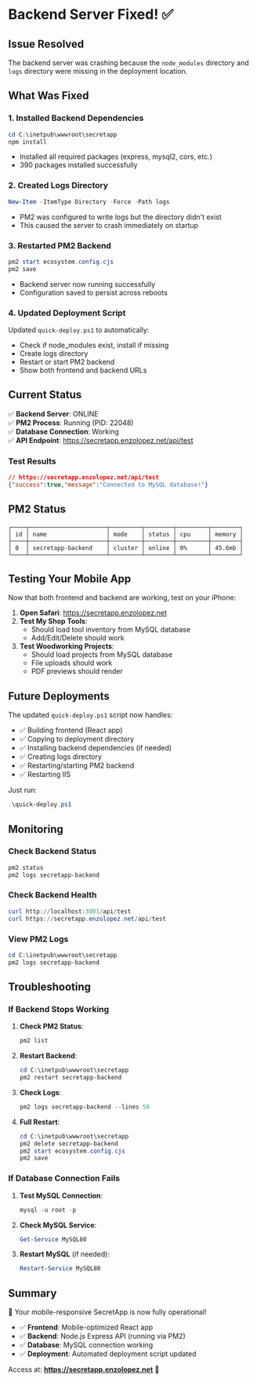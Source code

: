 # Backend Server Fixed! ✅

## Issue Resolved
The backend server was crashing because the `node_modules` directory and `logs` directory were missing in the deployment location.

## What Was Fixed

### 1. **Installed Backend Dependencies**
```powershell
cd C:\inetpub\wwwroot\secretapp
npm install
```
- Installed all required packages (express, mysql2, cors, etc.)
- 390 packages installed successfully

### 2. **Created Logs Directory**
```powershell
New-Item -ItemType Directory -Force -Path logs
```
- PM2 was configured to write logs but the directory didn't exist
- This caused the server to crash immediately on startup

### 3. **Restarted PM2 Backend**
```powershell
pm2 start ecosystem.config.cjs
pm2 save
```
- Backend server now running successfully
- Configuration saved to persist across reboots

### 4. **Updated Deployment Script**
Updated `quick-deploy.ps1` to automatically:
- Check if node_modules exist, install if missing
- Create logs directory
- Restart or start PM2 backend
- Show both frontend and backend URLs

## Current Status

✅ **Backend Server**: ONLINE  
✅ **PM2 Process**: Running (PID: 22048)  
✅ **Database Connection**: Working  
✅ **API Endpoint**: https://secretapp.enzolopez.net/api/test

### Test Results
```json
// https://secretapp.enzolopez.net/api/test
{"success":true,"message":"Connected to MySQL database!"}
```

## PM2 Status
```
┌────┬──────────────────────┬─────────┬────────┬─────────┬────────┐
│ id │ name                 │ mode    │ status │ cpu     │ memory │
├────┼──────────────────────┼─────────┼────────┼─────────┼────────┤
│ 0  │ secretapp-backend    │ cluster │ online │ 0%      │ 45.6mb │
└────┴──────────────────────┴─────────┴────────┴─────────┴────────┘
```

## Testing Your Mobile App

Now that both frontend and backend are working, test on your iPhone:

1. **Open Safari**: https://secretapp.enzolopez.net
2. **Test My Shop Tools**:
   - Should load tool inventory from MySQL database
   - Add/Edit/Delete should work
3. **Test Woodworking Projects**:
   - Should load projects from MySQL database
   - File uploads should work
   - PDF previews should render

## Future Deployments

The updated `quick-deploy.ps1` script now handles:
- ✅ Building frontend (React app)
- ✅ Copying to deployment directory
- ✅ Installing backend dependencies (if needed)
- ✅ Creating logs directory
- ✅ Restarting/starting PM2 backend
- ✅ Restarting IIS

Just run:
```powershell
.\quick-deploy.ps1
```

## Monitoring

### Check Backend Status
```powershell
pm2 status
pm2 logs secretapp-backend
```

### Check Backend Health
```powershell
curl http://localhost:3001/api/test
curl https://secretapp.enzolopez.net/api/test
```

### View PM2 Logs
```powershell
cd C:\inetpub\wwwroot\secretapp
pm2 logs secretapp-backend
```

## Troubleshooting

### If Backend Stops Working

1. **Check PM2 Status**:
   ```powershell
   pm2 list
   ```

2. **Restart Backend**:
   ```powershell
   cd C:\inetpub\wwwroot\secretapp
   pm2 restart secretapp-backend
   ```

3. **Check Logs**:
   ```powershell
   pm2 logs secretapp-backend --lines 50
   ```

4. **Full Restart**:
   ```powershell
   cd C:\inetpub\wwwroot\secretapp
   pm2 delete secretapp-backend
   pm2 start ecosystem.config.cjs
   pm2 save
   ```

### If Database Connection Fails

1. **Test MySQL Connection**:
   ```powershell
   mysql -u root -p
   ```

2. **Check MySQL Service**:
   ```powershell
   Get-Service MySQL80
   ```

3. **Restart MySQL** (if needed):
   ```powershell
   Restart-Service MySQL80
   ```

## Summary

🎉 Your mobile-responsive SecretApp is now fully operational!

- ✅ **Frontend**: Mobile-optimized React app
- ✅ **Backend**: Node.js Express API (running via PM2)
- ✅ **Database**: MySQL connection working
- ✅ **Deployment**: Automated deployment script updated

Access at: **https://secretapp.enzolopez.net** 📱
